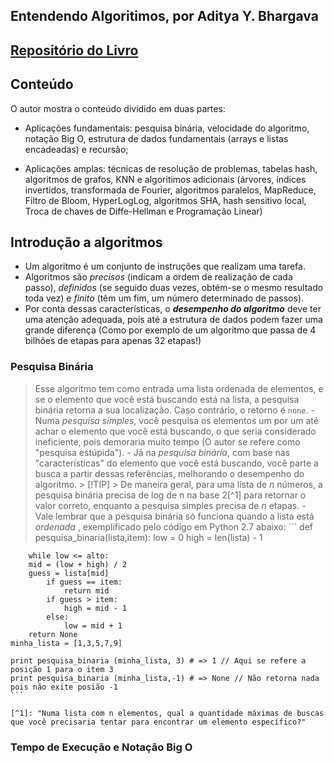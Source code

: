 ## Entendendo Algoritimos, por Aditya Y. Bhargava
[Repositório do Livro](github.com/egonschiele/grokking_algorithms)
--
## Conteúdo
O autor mostra o conteúdo dividido em duas partes: 
 - Aplicações fundamentais: pesquisa binária, velocidade do algoritmo, notação Big O, estrutura de dados fundamentais (arrays e listas encadeadas) e recursão;

 - Aplicações amplas: técnicas de resolução de problemas, tabelas hash, algoritmos de grafos, KNN e algoritimos adicionais (árvores, índices invertidos, transformada de Fourier, algoritmos paralelos, MapReduce, Filtro de Bloom, HyperLogLog, algoritmos SHA, hash sensitivo local, Troca de chaves de Diffe-Hellman e Programação Linear)

## Introdução a algoritmos
 - Um algoritmo é um conjunto de instruções que realizam uma tarefa.
 - Algoritmos são _precisos_ (indicam a ordem de realização de cada passo), _definidos_ (se seguido duas vezes, obtém-se o mesmo resultado toda vez) e _finito_ (têm um fim, um número determinado de passos).
 - Por conta dessas características, o ***desempenho do algoritmo*** deve ter uma atenção adequada, pois até a estrutura de dados podem fazer uma grande diferença (Como por exemplo de um algoritmo que passa de 4 bilhões de etapas para apenas 32 etapas!)

 ### Pesquisa Binária
 > Esse algoritmo tem como entrada uma lista ordenada de elementos, e se o elemento que você está buscando está na lista, a pesquisa binária retorna a sua localização. Caso contrário, o retorno é ```none```.
    - Numa _pesquisa simples_, você pesquisa os elementos um por um até achar o elemento que você está buscando, o que seria considerado ineficiente, pois demoraria muito tempo (O autor se refere como "pesquisa estúpida").
    - Já na _pesquisa binária_, com base nas "características" do elemento que você está buscando, você parte a busca a partir dessas referências, melhorando o desempenho do algoritmo.
    > [!TIP]
    > De maneira geral, para uma lista de _n_ números, a pesquisa binária precisa de log de n na base 2[^1] para retornar o valor correto, enquanto a pesquisa simples precisa de _n_ etapas.
    - Vale lembrar que a pesquisa binária só funciona quando a lista está _ordenada_ , exemplificado pelo código em Python 2.7 abaixo:
    ```
    def pesquisa_binaria(lista,item):
        low = 0
        high = len(lista) - 1
        
        while low <= alto:
        mid = (low + high) / 2
        guess = lista[mid]
            if guess == item:
                return mid
            if guess > item:
                high = mid - 1
            else:
                low = mid + 1
        return None
    minha_lista = [1,3,5,7,9]

    print pesquisa_binaria (minha_lista, 3) # => 1 // Aqui se refere a posição 1 para o item 3
    print pesquisa_binaria (minha_lista,-1) # => None // Não retorna nada pois não exite posião -1
    ```

    [^1]: "Numa lista com n elementos, qual a quantidade máximas de buscas que você precisaria tentar para encontrar um elemento específico?"

 ### Tempo de Execução e Notação Big O





